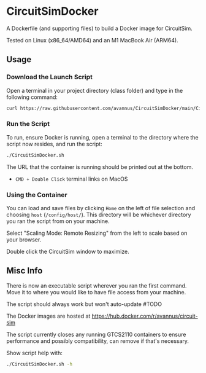# CircuitSimDocker

A Dockerfile (and supporting files) to build a Docker image for CircuitSim.

Tested on Linux (x86_64/AMD64) and an M1 MacBook Air (ARM64).

## Usage

### Download the Launch Script

Open a terminal in your project directory (class folder) and type in the following command:

```bash
curl https://raw.githubusercontent.com/avannus/CircuitSimDocker/main/CircuitSimDocker.sh --output CircuitSimDocker.sh && chmod +x CircuitSimDocker.sh
```

### Run the Script

To run, ensure Docker is running, open a terminal to the directory where the script now resides, and run the script:

```bash
./CircuitSimDocker.sh
```

The URL that the container is running should be printed out at the bottom.

* `CMD + Double Click` terminal links on MacOS

### Using the Container

You can load and save files by clicking `Home` on the left of file selection and choosing `host` (`/config/host/`). This directory will be whichever directory you ran the script from on your machine.

Select "Scaling Mode: Remote Resizing" from the left to scale based on your browser.

Double click the CircuitSim window to maximize.

## Misc Info

There is now an executable script wherever you ran the first command. Move it to where you would like to have file access from your machine.

The script should always work but won't auto-update #TODO

The Docker images are hosted at <https://hub.docker.com/r/avannus/circuit-sim>

The script currently closes any running GTCS2110 containers to ensure performance and possibly compatibility, can remove if that's necessary.

Show script help with:

```bash
./CircuitSimDocker.sh -h
```
